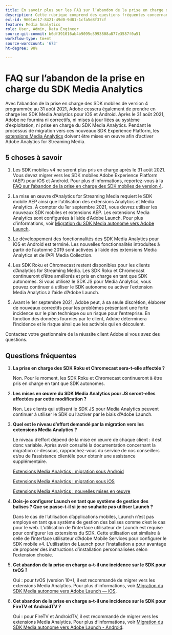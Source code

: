 ```yaml
---
title: En savoir plus sur les FAQ sur l’abandon de la prise en charge du SDK Media Analytics
description: Cette rubrique comprend des questions fréquentes concernant l’abandon de la prise en charge des SDK Media Analytics.
exl-id: 9601ec17-8421-49d0-9d81-1cfa5e8f37cf
feature: Media Analytics
role: User, Admin, Data Engineer
source-git-commit: b6df391016ab4b9095e3993808a877e3587f0a51
workflow-type: tm+mt
source-wordcount: '673'
ht-degree: 98%

---
```


# FAQ sur l’abandon de la prise en charge du SDK Media Analytics

Avec l’abandon de la prise en charge des SDK mobiles de version 4 programmée au 31 août 2021, Adobe cessera également de prendre en charge les SDK Media Analytics pour iOS et Android. Après le 31 août 2021, Adobe ne fournira ni correctifs, ni mises à jour liées au système d’exploitation, ni prise en charge du SDK Media Analytics.  Pendant le processus de migration vers ces nouveaux SDK Experience Platform, les [extensions Media Analytics](https://aep-sdks.gitbook.io/docs/using-mobile-extensions/adobe-media-analytics) doivent être mises en œuvre afin d’activer Adobe Analytics for Streaming Media.

## 5 choses à savoir

1. Les SDK mobiles v4 ne seront plus pris en charge après le 31 août 2021. Vous devez migrer vers les SDK mobiles Adobe Experience Platform (AEP) pour iOS et Android. Pour plus d’informations, reportez-vous à la [FAQ sur l’abandon de la prise en charge des SDK mobiles de version 4](https://aep-sdks.gitbook.io/docs/version-4-sdk-end-of-support-faq).

1. La mise en œuvre d’Analytics for Streaming Media requiert le SDK mobile AEP ainsi que l’utilisation des extensions Analytics et Media Analytics. À compter du 1er septembre 2021, vous devrez utiliser les nouveaux SDK mobiles et extensions AEP.  Les extensions Media Analytics sont configurées à l’aide d’Adobe Launch.  Pour plus d’informations, voir [Migration du SDK Media autonome vers Adobe Launch](https://experienceleague.adobe.com/docs/media-analytics/using/sdk-implement/sdk-to-launch/sdk-to-launch-migration.html?lang=fr).

1. Le développement des fonctionnalités des SDK Media Analytics pour iOS et Android est terminé.  Les nouvelles fonctionnalités introduites à partir de l’automne 2019 sont activées à l’aide des extensions Media Analytics et de l’API Media Collection.

1. Les SDK Roku et Chromecast restent disponibles pour les clients d’Analytics for Streaming Media. Les SDK Roku et Chromecast continueront d’être améliorés et pris en charge en tant que SDK autonomes.  Si vous utilisez le SDK JS pour Media Analytics, vous pouvez continuer à utiliser le SDK autonome ou activer l’extension Media Analytics à l’aide d’Adobe Launch.

1. Avant le 1er septembre 2021, Adobe peut, à sa seule discrétion, élaborer de nouveaux correctifs pour les problèmes présentant une forte incidence sur le plan technique ou un risque pour l’entreprise. En fonction des données fournies par le client, Adobe déterminera l’incidence et le risque ainsi que les activités qui en découlent.

Contactez votre gestionnaire de la réussite client Adobe si vous avez des questions.

## Questions fréquentes

1. **La prise en charge des SDK Roku et Chromecast sera-t-elle affectée ?&#x200B;**

   Non.  Pour le moment, les SDK Roku et Chromecast continueront à être pris en charge en tant que SDK autonomes.

1. **Les mises en œuvre du SDK Media Analytics pour JS seront-elles affectées par cette modification ?&#x200B;**

   Non.  Les clients qui utilisent le SDK JS pour Media Analytics peuvent continuer à utiliser le SDK ou l’activer par le biais d’Adobe Launch.
&#x200B;
1. **Quel est le niveau d’effort demandé par la migration vers les extensions Media Analytics ?&#x200B;**

   Le niveau d’effort dépend de la mise en œuvre de chaque client : il est donc variable.  Après avoir consulté la documentation concernant la migration ci-dessous, rapprochez-vous du service de nos conseillers et/ou de l’assistance clientèle pour obtenir une assistance supplémentaire.

   [Extensions Media Analytics : migration sous Android](https://experienceleague.adobe.com/docs/media-analytics/using/sdk-implement/sdk-to-launch/sdk-to-launch-migration-platforms/sdk-to-launch-migration-android.html?lang=fr)

   [Extensions Media Analytics : migration sous iOS](https://experienceleague.adobe.com/docs/media-analytics/using/sdk-implement/sdk-to-launch/sdk-to-launch-migration-platforms/sdk-to-launch-migration-ios.html?lang=fr)

   [Extensions Media Analytics : nouvelles mises en œuvre](https://aep-sdks.gitbook.io/docs/using-mobile-extensions/adobe-media-analytics)

1. **Dois-je configurer Launch en tant que système de gestion des balises ? Que se passe-t-il si je ne souhaite pas utiliser Launch ?**

   Dans le cas de l’utilisation d’applications mobiles, Launch n’est pas employé en tant que système de gestion des balises comme c’est le cas pour le web.  L’utilisation de l’interface utilisateur de Launch est requise pour configurer les extensions du SDK. Cette utilisation est similaire à celle de l’interface utilisateur d’Adobe Mobile Services pour configurer le SDK mobile v4. L’utilisation de Launch pour l’installation a pour avantage de proposer des instructions d’installation personnalisées selon l’extension choisie.

1. **Cet abandon de la prise en charge a-t-il une incidence sur le SDK pour tvOS ?**

   Oui : pour tvOS (version 10+), il est recommandé de migrer vers les extensions Media Analytics.  Pour plus d’informations, voir [Migration du SDK Media autonome vers Adobe Launch — iOS](https://experienceleague.adobe.com/docs/media-analytics/using/sdk-implement/sdk-to-launch/sdk-to-launch-migration-platforms/sdk-to-launch-migration-ios.html).

1. **Cet abandon de la prise en charge a-t-il une incidence sur le SDK pour FireTV et AndroidTV ?&#x200B;**

   Oui : pour FireTV et AndroidTV, il est recommandé de migrer vers les extensions Media Analytics.  Pour plus d’informations, voir [Migration du SDK Media autonome vers Adobe Launch - Android](https://experienceleague.adobe.com/docs/media-analytics/using/sdk-implement/sdk-to-launch/sdk-to-launch-migration-platforms/sdk-to-launch-migration-android.html).
